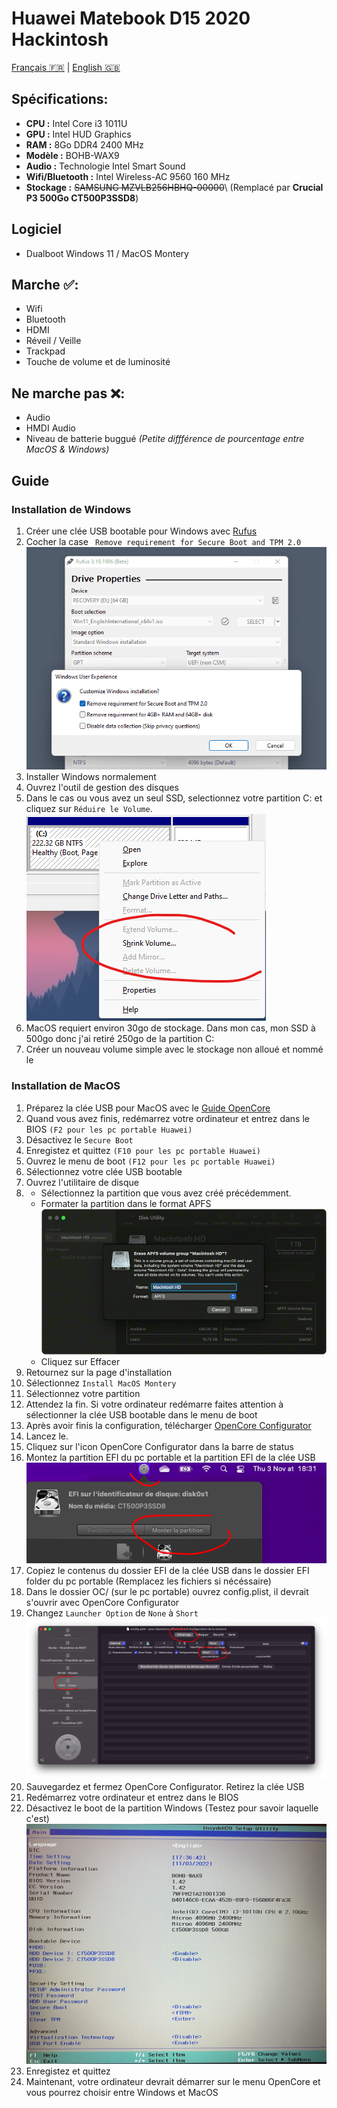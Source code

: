 # Huawei Matebook D15 2020 Hackintosh
[Français 🇫🇷](README-fr.md) | [English 🇬🇧](README.md)

## Spécifications:
- **CPU :** Intel Core i3 1011U
- **GPU :** Intel HUD Graphics
- **RAM :** 8Go DDR4 2400 MHz
- **Modèle :** BOHB-WAX9
- **Audio :** Technologie Intel Smart Sound
- **Wifi/Bluetooth :** Intel Wireless-AC 9560 160 MHz
- **Stockage :** ~~SAMSUNG MZVLB256HBHQ-00000~~\ (Remplacé par **Crucial P3 500Go CT500P3SSD8**)

## Logiciel
- Dualboot Windows 11 / MacOS Montery

## Marche ✅:
- Wifi
- Bluetooth
- HDMI
- Réveil / Veille
- Trackpad
- Touche de volume et de luminosité

## Ne marche pas ❌:
- Audio
- HMDI Audio
- Niveau de batterie buggué *(Petite diffférence de pourcentage entre MacOS & Windows)*

## Guide
### Installation de Windows
1. Créer une clée USB bootable pour Windows avec [Rufus](https://rufus.ie/fr/)
2. Cocher la case ` Remove requirement for Secure Boot and TPM 2.0` ![Rufus](img/rufus.png)
3. Installer Windows normalement
4. Ouvrez l'outil de gestion des disques
5. Dans le cas ou vous avez un seul SSD, selectionnez votre partition C: et cliquez sur  `Réduire le Volume`. ![Shrink Volume](img/disk_management.png)
6. MacOS requiert environ 30go de stockage. Dans mon cas, mon SSD à 500go donc j'ai retiré 250go de la partition C:
7. Créer un nouveau volume simple avec le stockage non alloué et nommé le

### Installation de MacOS
1. Préparez la clée USB pour MacOS avec le [Guide OpenCore](https://dortania.github.io/OpenCore-Install-Guide/)
2. Quand vous avez finis, redémarrez votre ordinateur et entrez dans le BIOS `(F2 pour les pc portable Huawei)`
3. Désactivez le `Secure Boot`
4. Enregistez et quittez `(F10 pour les pc portable Huawei)`
5. Ouvrez le menu de boot `(F12 pour les pc portable Huawei)`
6. Sélectionnez votre clée USB bootable
7. Ouvrez l'utilitaire de disque
8. - Sélectionnez la partition que vous avez créé précédemment.
   - Formater la partition dans le format APFS
![Format partition](img/erase.png)
    - Cliquez sur Effacer
9. Retournez sur la page d'installation
10. Sélectionnez `Install MacOS Montery`
11. Sélectionnez votre partition
12. Attendez la fin. Si votre ordinateur redémarre faites attention à sélectionner la clée USB bootable dans le menu de boot
13. Après avoir finis la configuration, télécharger [OpenCore Configurator](https://mackie100projects.altervista.org/download-opencore-configurator/)
14. Lancez le.
15. Cliquez sur l'icon OpenCore Configurator dans la barre de status
16. Montez la partition EFI du pc portable et la partition EFI de la clée USB
![Mount Partition](img/mount.png)
17. Copiez le contenus du dossier EFI de la clée USB dans le dossier EFI folder du pc portable (Remplacez les fichiers si nécéssaire)
18. Dans le dossier OC/ (sur le pc portable) ouvrez config.plist, il devrait s'ouvrir avec OpenCore Configurator
19. Changez `Launcher Option` de `None` à `Short`
![Launcher Option](img/opencore.png) 
20. Sauvegardez et fermez OpenCore Configurator. Retirez la clée USB
21. Redémarrez votre ordinateur et entrez dans le BIOS
22. Désactivez le boot de la partition Windows (Testez pour savoir laquelle c'est)
![Bios](img/bios.jpg)
23. Enregistez et quittez
24. Maintenant, votre ordinateur devrait démarrer sur le menu OpenCore et vous pourrez choisir entre Windows et MacOS